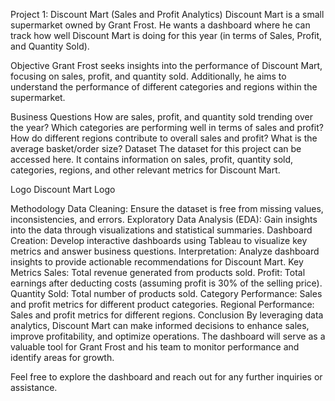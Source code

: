
Project 1: Discount Mart (Sales and Profit Analytics)
Discount Mart is a small supermarket owned by Grant Frost. He wants a dashboard where he can track how well Discount Mart is doing for this year (in terms of Sales, Profit, and Quantity Sold).

Objective
Grant Frost seeks insights into the performance of Discount Mart, focusing on sales, profit, and quantity sold. Additionally, he aims to understand the performance of different categories and regions within the supermarket.

Business Questions
How are sales, profit, and quantity sold trending over the year?
Which categories are performing well in terms of sales and profit?
How do different regions contribute to overall sales and profit?
What is the average basket/order size?
Dataset
The dataset for this project can be accessed here. It contains information on sales, profit, quantity sold, categories, regions, and other relevant metrics for Discount Mart.

Logo
Discount Mart Logo

Methodology
Data Cleaning: Ensure the dataset is free from missing values, inconsistencies, and errors.
Exploratory Data Analysis (EDA): Gain insights into the data through visualizations and statistical summaries.
Dashboard Creation: Develop interactive dashboards using Tableau to visualize key metrics and answer business questions.
Interpretation: Analyze dashboard insights to provide actionable recommendations for Discount Mart.
Key Metrics
Sales: Total revenue generated from products sold.
Profit: Total earnings after deducting costs (assuming profit is 30% of the selling price).
Quantity Sold: Total number of products sold.
Category Performance: Sales and profit metrics for different product categories.
Regional Performance: Sales and profit metrics for different regions.
Conclusion
By leveraging data analytics, Discount Mart can make informed decisions to enhance sales, improve profitability, and optimize operations. The dashboard will serve as a valuable tool for Grant Frost and his team to monitor performance and identify areas for growth.

Feel free to explore the dashboard and reach out for any further inquiries or assistance.
